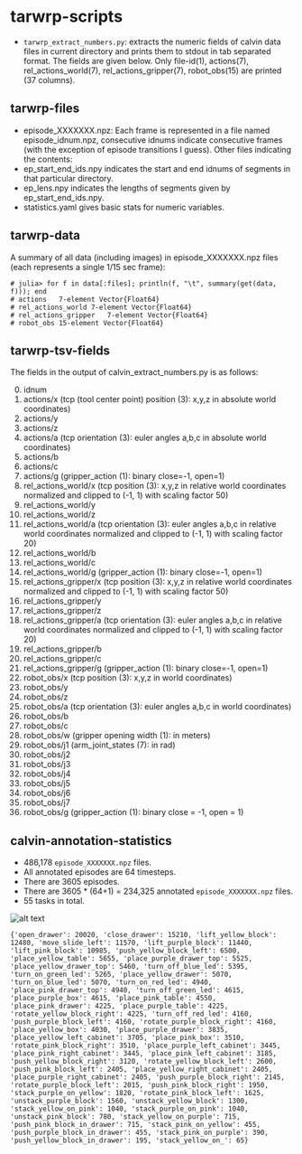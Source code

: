 # tarwrp-scripts

* `tarwrp_extract_numbers.py`: extracts the numeric fields of calvin data files in current directory and prints them to stdout in tab separated format. The fields are given below. Only file-id(1), actions(7), rel_actions_world(7), rel_actions_gripper(7), robot_obs(15) are printed (37 columns). 

## tarwrp-files

* episode_XXXXXXX.npz: Each frame is represented in a file named episode_idnum.npz, consecutive idnums indicate consecutive frames (with the exception of episode transitions I guess). Other files indicating the contents: 
* ep_start_end_ids.npy indicates the start and end idnums of segments in that particular directory.
* ep_lens.npy indicates the lengths of segments given by ep_start_end_ids.npy.
* statistics.yaml gives basic stats for numeric variables.


## tarwrp-data

A summary of all data (including images) in episode_XXXXXXX.npz files (each represents a single 1/15 sec frame):

```
# julia> for f in data[:files]; println(f, "\t", summary(get(data, f))); end
# actions	7-element Vector{Float64}
# rel_actions_world	7-element Vector{Float64}
# rel_actions_gripper	7-element Vector{Float64}
# robot_obs	15-element Vector{Float64}
```

## tarwrp-tsv-fields

The fields in the output of calvin_extract_numbers.py is as follows:

00. idnum
01. actions/x (tcp (tool center point) position (3): x,y,z in absolute world coordinates)
02. actions/y
03. actions/z
04. actions/a (tcp orientation (3): euler angles a,b,c in absolute world coordinates)
05. actions/b
06. actions/c
07. actions/g (gripper_action (1): binary close=-1, open=1)
08. rel_actions_world/x (tcp position (3): x,y,z in relative world coordinates normalized and clipped to (-1, 1) with scaling factor 50)
09. rel_actions_world/y
10. rel_actions_world/z
11. rel_actions_world/a (tcp orientation (3): euler angles a,b,c in relative world coordinates normalized and clipped to (-1, 1) with scaling factor 20)
12. rel_actions_world/b
13. rel_actions_world/c
14. rel_actions_world/g (gripper_action (1): binary close=-1, open=1)
15. rel_actions_gripper/x (tcp position (3): x,y,z in relative world coordinates normalized and clipped to (-1, 1) with scaling factor 50)
16. rel_actions_gripper/y
17. rel_actions_gripper/z
18. rel_actions_gripper/a (tcp orientation (3): euler angles a,b,c in relative world coordinates normalized and clipped to (-1, 1) with scaling factor 20)
19. rel_actions_gripper/b
20. rel_actions_gripper/c
21. rel_actions_gripper/g (gripper_action (1): binary close=-1, open=1)
22. robot_obs/x (tcp position (3): x,y,z in world coordinates)
23. robot_obs/y
24. robot_obs/z
25. robot_obs/a (tcp orientation (3): euler angles a,b,c in world coordinates)
26. robot_obs/b
27. robot_obs/c
28. robot_obs/w (gripper opening width (1): in meters)
29. robot_obs/j1 (arm_joint_states (7): in rad)
30. robot_obs/j2
31. robot_obs/j3
32. robot_obs/j4
33. robot_obs/j5
34. robot_obs/j6
35. robot_obs/j7
36. robot_obs/g (gripper_action (1): binary close = -1, open = 1)

## calvin-annotation-statistics
- 486,178 `episode_XXXXXXX.npz` files.
- All annotated episodes are 64 timesteps.
- There are 3605 episodes.
- There are 3605 * (64+1) = 234,325 annotated `episode_XXXXXXX.npz` files.
- 55 tasks in total.

![alt text](https://github.com/emrecanacikgoz/tarwrp-scripts/figs/hist.png)

```
{'open_drawer': 20020, 'close_drawer': 15210, 'lift_yellow_block': 12480, 'move_slide_left': 11570, 'lift_purple_block': 11440, 'lift_pink_block': 10985, 'push_yellow_block_left': 6500, 'place_yellow_table': 5655, 'place_purple_drawer_top': 5525, 'place_yellow_drawer_top': 5460, 'turn_off_blue_led': 5395, 'turn_on_green_led': 5265, 'place_yellow_drawer': 5070, 'turn_on_blue_led': 5070, 'turn_on_red_led': 4940, 'place_pink_drawer_top': 4940, 'turn_off_green_led': 4615, 'place_purple_box': 4615, 'place_pink_table': 4550, 'place_pink_drawer': 4225, 'place_purple_table': 4225, 'rotate_yellow_block_right': 4225, 'turn_off_red_led': 4160, 'push_purple_block_left': 4160, 'rotate_purple_block_right': 4160, 'place_yellow_box': 4030, 'place_purple_drawer': 3835, 'place_yellow_left_cabinet': 3705, 'place_pink_box': 3510, 'rotate_pink_block_right': 3510, 'place_purple_left_cabinet': 3445, 'place_pink_right_cabinet': 3445, 'place_pink_left_cabinet': 3185, 'push_yellow_block_right': 3120, 'rotate_yellow_block_left': 2600, 'push_pink_block_left': 2405, 'place_yellow_right_cabinet': 2405, 'place_purple_right_cabinet': 2405, 'push_purple_block_right': 2145, 'rotate_purple_block_left': 2015, 'push_pink_block_right': 1950, 'stack_purple_on_yellow': 1820, 'rotate_pink_block_left': 1625, 'unstack_purple_block': 1560, 'unstack_yellow_block': 1300, 'stack_yellow_on_pink': 1040, 'stack_purple_on_pink': 1040, 'unstack_pink_block': 780, 'stack_yellow_on_purple': 715, 'push_pink_block_in_drawer': 715, 'stack_pink_on_yellow': 455, 'push_purple_block_in_drawer': 455, 'stack_pink_on_purple': 390, 'push_yellow_block_in_drawer': 195, 'stack_yellow_on_': 65}
```
